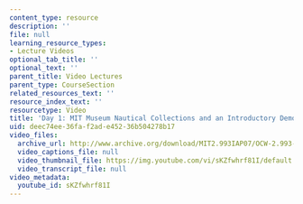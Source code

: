 ```yaml
---
content_type: resource
description: ''
file: null
learning_resource_types:
- Lecture Videos
optional_tab_title: ''
optional_text: ''
parent_title: Video Lectures
parent_type: CourseSection
related_resources_text: ''
resource_index_text: ''
resourcetype: Video
title: 'Day 1: MIT Museum Nautical Collections and an Introductory Demonstration'
uid: deec74ee-36fa-f2ad-e452-36b504278b17
video_files:
  archive_url: http://www.archive.org/download/MIT2.993IAP07/OCW-2.993-22Jan2007-pt2_300k.mp4
  video_captions_file: null
  video_thumbnail_file: https://img.youtube.com/vi/sKZfwhrf81I/default.jpg
  video_transcript_file: null
video_metadata:
  youtube_id: sKZfwhrf81I
---
```

